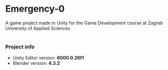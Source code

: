 # Emergency-0
A game project made in Unity for the Game Development course at Zagreb University of Applied Sciences.
<br><br>

### Project info
- Unity Editor version: **6000.0.26f1**
- Blender version: **4.3.2**